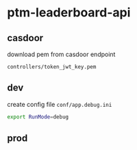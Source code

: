 # ptm-leaderboard-api

## casdoor
download pem from casdoor endpoint 

`controllers/token_jwt_key.pem`


## dev

create config file `conf/app.debug.ini`

```bash
export RunMode=debug
```


## prod
